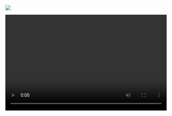 
![](http://192.168.2.103/static/md/image/1659111413.jpeg)

<video controls preload='autoplay' name="media" width="100%" height="300">
	<source src='http://192.168.2.103/static/md/video/1659111520.mp4' type="video/mp4">
</video>
